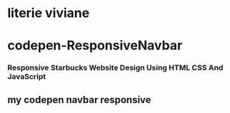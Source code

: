 # literie viviane
# codepen-ResponsiveNavbar

### Responsive Starbucks Website Design Using HTML CSS And JavaScript
## my codepen navbar responsive
